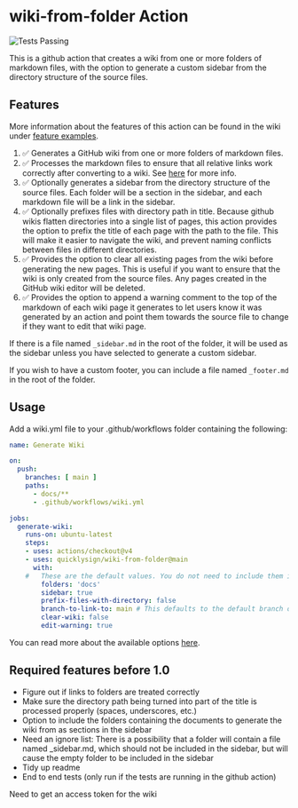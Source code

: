 # wiki-from-folder Action
![[Tests Passing](https://github.com/quicklysign/wiki-from-folder/actions/workflows/coverage.yml/badge.svg)](https://github.com/quicklysign/wiki-from-folder/actions/workflows/coverage.yml)

This is a github action that creates a wiki from one or more folders of markdown files, with the option to generate a custom sidebar from the directory structure of the source files.

## Features
More information about the features of this action can be found in the wiki under [feature examples](/quicklysign/wiki-from-folder/wiki/features).
1. ✅ Generates a GitHub wiki from one or more folders of markdown files.
1. ✅ Processes the markdown files to ensure that all relative links work correctly after converting to a wiki. See [here](/quicklysign/wiki-from-folder/wiki/link-processing) for more info.
1. ✅ Optionally generates a sidebar from the directory structure of the source files. Each folder will be a section in the sidebar, and each markdown file will be a link in the sidebar.
1. ✅ Optionally prefixes files with directory path in title. Because github wikis flatten directories into a single list of pages, this action provides the option to prefix the title of each page with the path to the file. This will make it easier to navigate the wiki, and prevent naming conflicts between files in different directories.
1. ✅ Provides the option to clear all existing pages from the wiki before generating the new pages. This is useful if you want to ensure that the wiki is only created from the source files. Any pages created in the GitHub wiki editor will be deleted.
1. ✅ Provides the option to append a warning comment to the top of the markdown of each wiki page it generates to let users know it was generated by an action and point them towards the source file to change if they want to edit that wiki page.

If there is a file named `_sidebar.md` in the root of the folder, it will be used as the sidebar unless you have selected to generate a custom sidebar.

If you wish to have a custom footer, you can include a file named `_footer.md` in the root of the folder.

## Usage
Add a wiki.yml file to your .github/workflows folder containing the following:
```yaml
name: Generate Wiki

on:
  push:
	branches: [ main ]
	paths:
	  - docs/**
	  - .github/workflows/wiki.yml

jobs:
  generate-wiki:
	runs-on: ubuntu-latest
	steps:
	- uses: actions/checkout@v4
	- uses: quicklysign/wiki-from-folder@main
	  with:
	#   These are the default values. You do not need to include them in your workflow file unless you want to change them.
		folders: 'docs'
		sidebar: true
		prefix-files-with-directory: false
		branch-to-link-to: main # This defaults to the default branch of the repository, which is usually main, but could be anything
		clear-wiki: false
		edit-warning: true
```

You can read more about the available options [here](/quicklysign/wiki-from-folder/wiki).

## Required features before 1.0
- Figure out if links to folders are treated correctly
- Make sure the directory path being turned into part of the title is processed properly (spaces, underscores, etc.)
- Option to include the folders containing the documents to generate the wiki from as sections in the sidebar
- Need an ignore list: There is a possibility that a folder will contain a file named _sidebar.md, which should not be included in the sidebar, but will cause the empty folder to be included in the sidebar
- Tidy up readme
- End to end tests (only run if the tests are running in the github action)


Need to get an access token for the wiki